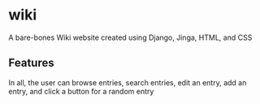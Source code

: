 # wiki
A bare-bones Wiki website created using Django, Jinga, HTML, and CSS

## Features
In all, the user can browse entries, search entries, edit an entry, add an entry, and click a button for a random entry
